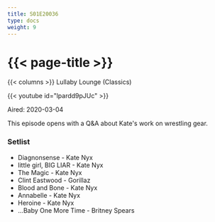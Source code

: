 ```yaml
---
title: S01E20036
type: docs
weight: 9
---
```


# {{< page-title >}}

{{< columns >}}
Lullaby Lounge (Classics)

{{< youtube id="lpardd9pJUc" >}}

Aired: 2020-03-04

This episode opens with a Q&A about Kate's work on wrestling gear.

### Setlist
* Diagnonsense - Kate Nyx
* little girl, BIG LIAR - Kate Nyx
* The Magic - Kate Nyx
* Clint Eastwood - Gorillaz
* Blood and Bone - Kate Nyx
* Annabelle - Kate Nyx
* Heroine - Kate Nyx
* ...Baby One More Time - Britney Spears
